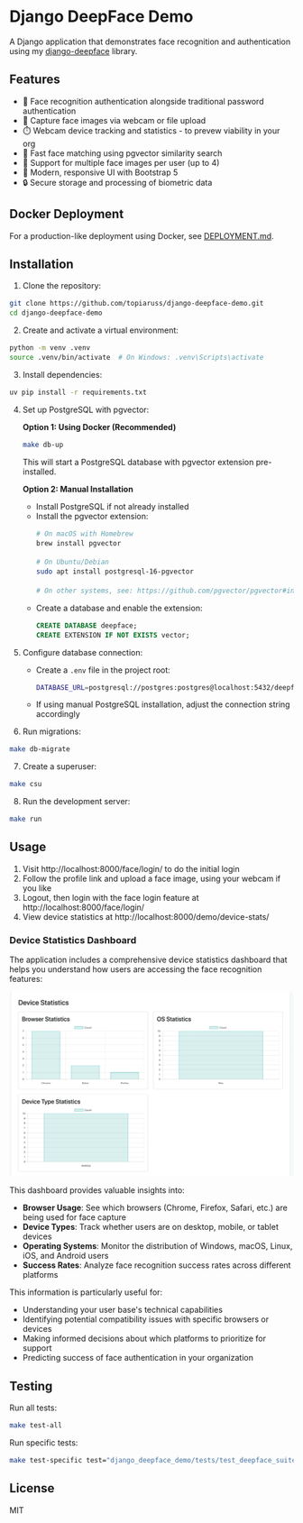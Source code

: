 # Django DeepFace Demo

A Django application that demonstrates face recognition and authentication using my [django-deepface](https://github.com/topiaruss/django-deepface) library.

## Features

- 🔐 Face recognition authentication alongside traditional password authentication
- 📸 Capture face images via webcam or file upload
- ⏱️ Webcam device tracking and statistics - to prevew viability in your org
- 🚀 Fast face matching using pgvector similarity search
- 👤 Support for multiple face images per user (up to 4)
- 🎨 Modern, responsive UI with Bootstrap 5
- 🔒 Secure storage and processing of biometric data


## Docker Deployment

For a production-like deployment using Docker, see [DEPLOYMENT.md](DEPLOYMENT.md).


## Installation

1. Clone the repository:
```bash
git clone https://github.com/topiaruss/django-deepface-demo.git
cd django-deepface-demo
```

2. Create and activate a virtual environment:
```bash
python -m venv .venv
source .venv/bin/activate  # On Windows: .venv\Scripts\activate
```

3. Install dependencies:
```bash
uv pip install -r requirements.txt
```

4. Set up PostgreSQL with pgvector:

   **Option 1: Using Docker (Recommended)**
   ```bash
   make db-up
   ```
   This will start a PostgreSQL database with pgvector extension pre-installed.

   **Option 2: Manual Installation**
   - Install PostgreSQL if not already installed
   - Install the pgvector extension:
     ```bash
     # On macOS with Homebrew
     brew install pgvector
     
     # On Ubuntu/Debian
     sudo apt install postgresql-16-pgvector
     
     # On other systems, see: https://github.com/pgvector/pgvector#installation
     ```
   - Create a database and enable the extension:
     ```sql
     CREATE DATABASE deepface;
     CREATE EXTENSION IF NOT EXISTS vector;
     ```

5. Configure database connection:
   - Create a `.env` file in the project root:
     ```bash
     DATABASE_URL=postgresql://postgres:postgres@localhost:5432/deepface
     ```
   - If using manual PostgreSQL installation, adjust the connection string accordingly

6. Run migrations:
```bash
make db-migrate
```

7. Create a superuser:
```bash
make csu
```

8. Run the development server:
```bash
make run
```

## Usage

1. Visit http://localhost:8000/face/login/ to do the initial login
2. Follow the profile link and upload a face image, using your webcam if you like
3. Logout, then login with the face login feature at http://localhost:8000/face/login/
4. View device statistics at http://localhost:8000/demo/device-stats/

### Device Statistics Dashboard

The application includes a comprehensive device statistics dashboard that helps you understand how users are accessing the face recognition features:

![Device Statistics Dashboard](DeviceStats.webp)

This dashboard provides valuable insights into:
- **Browser Usage**: See which browsers (Chrome, Firefox, Safari, etc.) are being used for face capture
- **Device Types**: Track whether users are on desktop, mobile, or tablet devices
- **Operating Systems**: Monitor the distribution of Windows, macOS, Linux, iOS, and Android users
- **Success Rates**: Analyze face recognition success rates across different platforms

This information is particularly useful for:
- Understanding your user base's technical capabilities
- Identifying potential compatibility issues with specific browsers or devices
- Making informed decisions about which platforms to prioritize for support
- Predicting success of face authentication in your organization

## Testing

Run all tests:
```bash
make test-all
```

Run specific tests:
```bash
make test-specific test="django_deepface_demo/tests/test_deepface_suite.py -v"
```

## License

MIT

